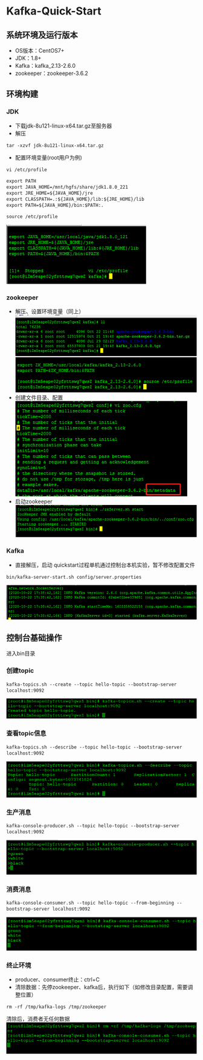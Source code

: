 # Kafka-Quick-Start
## 系统环境及运行版本
- OS版本：CentOS7+
- JDK：1.8+
- Kafka：kafka_2.13-2.6.0
- zookeeper：zookeeper-3.6.2
## 环境构建
### JDK
- 下载jdk-8u121-linux-x64.tar.gz至服务器
- 解压
```
tar -xzvf jdk-8u121-linux-x64.tar.gz
```
- 配置环境变量(root用户为例)
```
vi /etc/profile
```
```
export PATH
export JAVA_HOME=/mnt/hgfs/share/jdk1.8.0_221
export JRE_HOME=${JAVA_HOME}/jre
export CLASSPATH=.:${JAVA_HOME}/lib:${JRE_HOME}/lib
export PATH=${JAVA_HOME}/bin:$PATH:.
```
```
source /etc/profile
```
![](pic/01QuickStart/jdk.png)

### zookeeper
- 解压、设置环境变量（同上）   
![](pic/01QuickStart/zookeeper0.png)
![](pic/01QuickStart/zookeeper1.png)
- 创建文件目录、配置   
![](pic/01QuickStart/zookeeper3.png)
- 启动zookeeper   
![](pic/01QuickStart/zookeeper2.png)

### Kafka
- 直接解压，启动
quickstart过程单机通过控制台本机实验，暂不修改配置文件
```
bin/kafka-server-start.sh config/server.properties
```
![](pic/01QuickStart/kafka0.png)

## 控制台基础操作
进入bin目录
### 创建topic
```
kafka-topics.sh --create --topic hello-topic --bootstrap-server localhost:9092
```
![](pic/01QuickStart/createTopic.png)
### 查看topic信息
```
kafka-topics.sh --describe --topic hello-topic --bootstrap-server localhost:9092
```
![](pic/01QuickStart/viewTopic.png)
### 生产消息
```
kafka-console-producer.sh --topic hello-topic --bootstrap-server localhost:9092
```
![](pic/01QuickStart/producer.png)
### 消费消息
```
kafka-console-consumer.sh --topic hello-topic --from-beginning --bootstrap-server localhost:9092
```
![](pic/01QuickStart/consumer.png)
### 终止环境
- producer、consumer终止：ctrl+C
- 清除数据：先停zookeeper、kafka后，执行如下（如修改目录配置，需要调整位置）
```
rm -rf /tmp/kafka-logs /tmp/zookeeper
```
清除后，消费者无任何数据   
![](pic/01QuickStart/clean.png)
